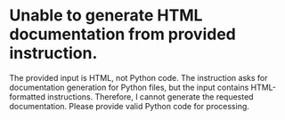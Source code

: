 # Unable to generate HTML documentation from provided instruction.

The provided input is HTML, not Python code.  The instruction asks for documentation generation for Python files, but the input contains HTML-formatted instructions.  Therefore, I cannot generate the requested documentation.  Please provide valid Python code for processing.